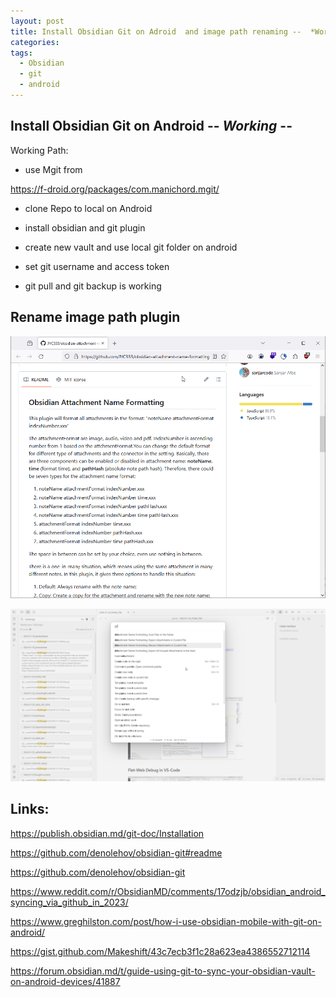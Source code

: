 ```yaml
---
layout: post
title: Install Obsidian Git on Adroid  and image path renaming --  *Working* --
categories: 
tags:
  - Obsidian
  - git
  - android
---
```

## Install Obsidian Git on Android  --  *Working* --

Working Path:

- use Mgit from 

<https://f-droid.org/packages/com.manichord.mgit/>

- clone Repo to local on Android

- install obsidian and git plugin 
- create new vault and use local git folder on android 
- set  git username and  access token 
- git pull and git backup is working

## Rename image path plugin 

![](../pics/2024-02-20-obsidian_image_1.png)

![](../pics/2024-02-20-obsidian_image_2.png)


## Links: 

<https://publish.obsidian.md/git-doc/Installation>

<https://github.com/denolehov/obsidian-git#readme>

<https://github.com/denolehov/obsidian-git>

<https://www.reddit.com/r/ObsidianMD/comments/17odzjb/obsidian_android_syncing_via_github_in_2023/>

<https://www.greghilston.com/post/how-i-use-obsidian-mobile-with-git-on-android/>

<https://gist.github.com/Makeshift/43c7ecb3f1c28a623ea4386552712114>

<https://forum.obsidian.md/t/guide-using-git-to-sync-your-obsidian-vault-on-android-devices/41887>
